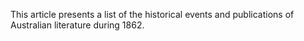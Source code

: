 This article presents a list of the historical events and publications of Australian literature during 1862.
